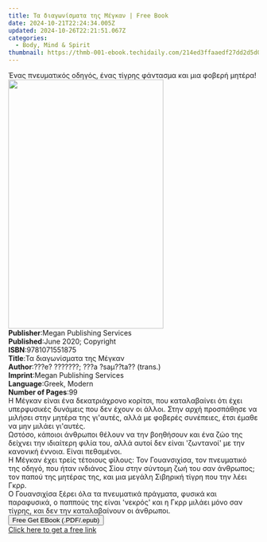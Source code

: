 ```yaml
---
title: Τα διαγωνίσματα της Μέγκαν | Free Book
date: 2024-10-21T22:24:34.005Z
updated: 2024-10-26T22:21:51.067Z
categories:
  - Body, Mind & Spirit
thumbnail: https://thmb-001-ebook.techidaily.com/214ed3ffaaedf27dd2d5d0925b0f47627dad611d11fcac2049a1a979d7a207b5.jpg
---
```

<main id="book-container">
  <div class="flex flex-col">
    <div class="book-brief flex-1 py-6 px-4 sm:p-6 md:py-10 md:px-8">
      <!-- brief-->
      <div class="book-brief-main">
        Ένας πνευματικός οδηγός, ένας τίγρης φάντασμα και μια φοβερή μητέρα!
      </div>
    </div>
    <div
      class="book-meta-info flex-1 grid gap-4 col-start-1 col-end-3 row-start-1 sm:mb-6 sm:grid-cols-4 lg:gap-6 lg:col-start-2 lg:row-end-6 lg:row-span-6 lg:mb-0"
    >
      <div
        class="book-meta-info-left place-content-center mt-4 p-4 text-sm leading-6 col-start-2 col-span-2 dark:text-slate-400"
      >
        <img
          class="w-full h-500 object-cover rounded-lg sm:h-255 sm:col-span-2 lg:col-span-full"
          src="https://img-001-ebook.techidaily.com/b4f7a182d0eda6bd3c2a40fd3854c07e919de1b390e3345d0ac8879495c0a3fb.jpg"
          alt=""
          width="312"
          height="500"
        />
      </div>
      <div
        class="book-meta-info-right mt-2 col-start-1 row-start-2 col-span-3 self-center"
      >
        <!-- meta data  -->
        <div class="flex flex-col px-4 md:px-8">
          <div class="flex-1">
            <strong>Publisher</strong>:<span class="px-2"
              >Megan Publishing Services</span
            >
          </div>
          <div class="flex-1">
            <strong>Published</strong>:<span class="px-2"
              >June 2020; Copyright</span
            >
          </div>
          <div class="flex-1">
            <strong>ISBN</strong>:<span class="px-2">9781071551875</span>
          </div>
          <div class="flex-1">
            <strong>Title</strong>:<span class="px-2"
              >Τα διαγωνίσματα της Μέγκαν</span
            >
          </div>
          <div class="flex-1">
            <strong>Author</strong>:<span class="px-2"
              >???e? ???????; ???a ?saµ??ta?? (trans.)</span
            >
          </div>
          <div class="flex-1">
            <strong>Imprint</strong>:<span class="px-2"
              >Megan Publishing Services</span
            >
          </div>
          <div class="flex-1">
            <strong>Language</strong>:<span class="px-2">Greek, Modern</span>
          </div>
          <div class="flex-1">
            <strong>Number of Pages</strong>:<span class="px-2">99</span>
          </div>
        </div>
      </div>
    </div>
    <div class="book-description flex-1 py-6 px-4 sm:p-6 md:py-10 md:px-8">
      <div class="book-description-main">
        <div accordion-content="" id="description">
          Η Μέγκαν είναι ένα δεκατριάχρονο κορίτσι, που καταλαβαίνει ότι έχει
          υπερφυσικές δυνάμεις που δεν έχουν οι άλλοι. Στην αρχή προσπάθησε να
          μιλήσει στην μητέρα της γι'αυτές, αλλά με φοβερές συνέπειες, έτσι
          έμαθε να μην μιλάει γι'αυτές.<br />Ωστόσο, κάποιοι άνθρωποι θέλουν να
          την βοηθήσουν και ένα ζώο της δείχνει την ιδιαίτερη φιλία του, αλλά
          αυτοί δεν είναι 'ζωντανοί' με την κανονική έννοια. Είναι πεθαμένοι.<br />Η
          Μέγκαν έχει τρείς τέτοιους φίλους: Τον Γουανσιχίσα, τον πνευματικό της
          οδηγό, που ήταν ινδιάνος Σίου στην σύντομη ζωή του σαν άνθρωπος; τον
          παπού της μητέρας της, και μια μεγάλη Σιβηρική τίγρη που την λέει
          Γκρρ.<br />Ο Γουανσιχίσα ξέρει όλα τα πνευματικά πράγματα, φυσικά και
          παραφυσικά, ο παππούς της είναι 'νεκρός' και η Γκρρ μιλάει μόνο σαν
          τίγρης, και δεν την καταλαβαίνουν οι άνθρωποι.<br />
        </div>
      </div>
    </div>
    <div class="book-excerpts flex-1 py-6 px-4 sm:p-6 md:py-10 md:px-8"></div>
    <div
      class="book-about-author flex-1 py-6 px-4 sm:p-6 md:py-10 md:px-8"
    ></div>
    <div class="book-free-get flex-1 py-6 px-4 sm:p-6 md:py-10 md:px-8">
      <button
        id="btn-free-get"
        class="bg-blue-500 hover:bg-blue-700 text-white font-bold py-2 px-4 rounded"
      >
        Free Get EBook (.PDF/.epub)
      </button>
      <div id="countdown-display" class="px-2 text-lg mt-2"></div>
      <a
        id="free-link"
        class="hidden bg-blue-500 hover:bg-blue-700 text-white font-bold py-2 px-4 rounded"
        href="https://www.ebooks.com/en-us/book/210063742/ebook/e/"
        target="_blank"
        >Click here to get a free link</a
      >
    </div>
    <script>
      let countdownTime = 0;
      let countdownInterval = null;
      document
        .getElementById('btn-free-get')
        .addEventListener('click', startCountdown);
      function startCountdown() {
        countdownTime = new Date().getTime() + 60000 * 3;
        countdownInterval = setInterval(updateCountdown, 1000);
        document.getElementById('btn-free-get').disabled = true;
        document
          .getElementById('btn-free-get')
          .classList.add('bg-gray-500', 'cursor-not-allowed');
      }
      function updateCountdown() {
        let currentTime = new Date().getTime();
        let timeLeft = countdownTime - currentTime;
        let secondsLeft = Math.floor(timeLeft / 1000);
        document.getElementById('countdown-display').innerHTML =
          `Remaining time: ${secondsLeft} seconds.`;
        if (secondsLeft <= 0) {
          clearInterval(countdownInterval);
          document.getElementById('btn-free-get').classList.add('hidden');
          document.getElementById('free-link').classList.remove('hidden');
          document.getElementById('countdown-display').innerHTML = '';
        }
      }
    </script>
  </div>
</main>

<ins class="adsbygoogle"
      style="display:block"
      data-ad-client="ca-pub-7571918770474297"
      data-ad-slot="8358498916"
      data-ad-format="auto"
      data-full-width-responsive="true"></ins>
    